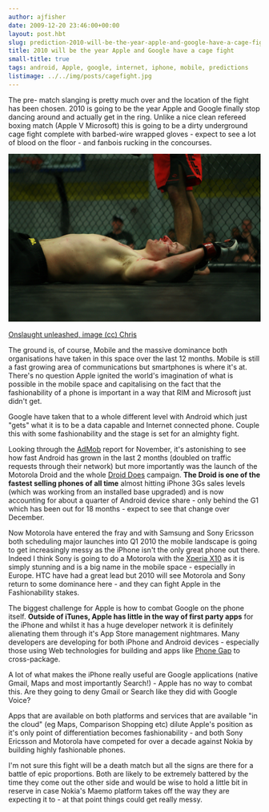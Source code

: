 ```yaml
---
author: ajfisher
date: 2009-12-20 23:46:00+00:00
layout: post.hbt
slug: prediction-2010-will-be-the-year-apple-and-google-have-a-cage-fight
title: 2010 will be the year Apple and Google have a cage fight
small-title: true
tags: android, Apple, google, internet, iphone, mobile, predictions
listimage: ../../img/posts/cagefight.jpg
---
```


The pre- match slanging is pretty much over and the location of the fight has been chosen. 2010 is going to be the year Apple and Google finally stop dancing around and actually get in the ring. Unlike a nice clean refereed boxing match (Apple V Microsoft) this is going to be a dirty underground cage fight complete with barbed-wire wrapped gloves - expect to see a lot of blood on the floor - and fanbois rucking in the concourses.

![Boxer laying on the canvas after fight](../../img/posts/cagefight.jpg)

<p class="caption"><a href="http://www.flickr.com/photos/icantcu/3447153416">Onslaught unleashed, image (cc) Chris</a></p>

The ground is, of course, Mobile and the massive dominance both organisations have taken in this space over the last 12 months. Mobile is still a fast growing area of communications but smartphones is where it's at. There's no question Apple ignited the world's imagination of what is possible in the mobile space and capitalising on the fact that the fashionability of a phone is important in a way that RIM and Microsoft just didn't get.

Google have taken that to a whole different level with Android which just "gets" what it is to be a data capable and Internet connected phone. Couple this with some fashionability and the stage is set for an almighty fight.

Looking through the [AdMob](http://www.admob.com/) report for November, it's astonishing to see how fast Android has grown in the last 2 months (doubled on traffic requests through their network) but more importantly was the launch of the Motorola Droid and the whole [Droid Does](http://droiddoes.com/) campaign. <b>The Droid is one of the fastest selling phones of all time</b> almost hitting iPhone 3Gs sales levels (which was working from an installed base upgraded) and is now accounting for about a quarter of Android device share - only behind the G1 which has been out for 18 months - expect to see that change over December.

Now Motorola have entered the fray and with Samsung and Sony Ericsson both scheduling major launches into Q1 2010 the mobile landscape is going to get increasingly messy as the iPhone isn't the only great phone out there. Indeed I think Sony is going to do a Motorola with the [Xperia X10](http://www.sonyericsson.com/cws/products/mobilephones/overview/xperiax10) as it is simply stunning and is a big name in the mobile space - especially in Europe. HTC have had a great lead but 2010 will see Motorola and Sony return to some dominance here - and they can fight Apple in the Fashionability stakes.

The biggest challenge for Apple is how to combat Google on the phone itself. <b>Outside of iTunes, Apple has little in the way of first party apps</b> for the iPhone and whilst it has a huge developer network it is definitely alienating them through it's App Store management nightmares. Many developers are developing for both iPhone and Android devices - especially those using Web technologies for building and apps like [Phone Gap](http://www.phonegap.com/) to cross-package.

A lot of what makes the iPhone really useful are Google applications (native Gmail, Maps and most importantly Search!) - Apple has no way to combat this. Are they going to deny Gmail or Search like they did with Google Voice?

Apps that are available on both platforms and services that are available "in the cloud" (eg Maps, Comparison Shopping etc) dilute Apple's position as it's only point of differentiation becomes fashionability - and both Sony Ericsson and Motorola have competed for over a decade against Nokia by building highly fashionable phones.

I'm not sure this fight will be a death match but all the signs are there for a battle of epic proportions. Both are likely to be extremely battered by the time they come out the other side and would be wise to hold a little bit in reserve in case Nokia's Maemo platform takes off the way they are expecting it to - at that point things could get really messy.
